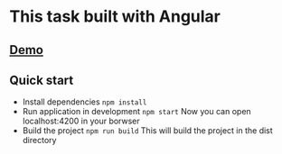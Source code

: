 # This task built with Angular
## [Demo](https://courses-si4c.vercel.app/) ##
## Quick start
- Install dependencies `npm install`
- Run application in development `npm start` Now you can open localhost:4200 in your borwser
- Build the project `npm run build` This will build the project in the dist directory
